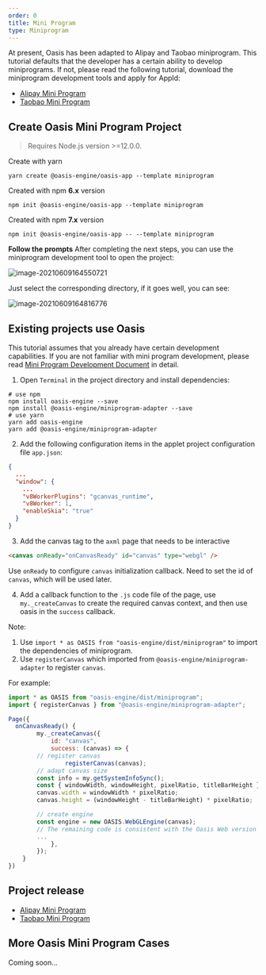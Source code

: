 ```yaml
---
order: 0
title: Mini Program
type: Miniprogram
---
```


At present, Oasis has been adapted to Alipay and Taobao miniprogram. This tutorial defaults that the developer has a certain ability to develop miniprograms. If not, please read the following tutorial, download the miniprogram development tools and apply for AppId:

- [Alipay Mini Program](https://opendocs.alipay.com/mini/developer)
- [Taobao Mini Program](https://miniapp.open.taobao.com/docV3.htm?docId=119114&docType=1&tag=dev)

## Create Oasis Mini Program Project

> Requires Node.js version >=12.0.0.

Create with yarn

```shell
yarn create @oasis-engine/oasis-app --template miniprogram
```

Created with npm **6.x** version

```
npm init @oasis-engine/oasis-app --template miniprogram
```

Created with npm **7.x** version

```shell
npm init @oasis-engine/oasis-app -- --template miniprogram
```

**Follow the prompts** After completing the next steps, you can use the miniprogram development tool to open the project:

![image-20210609164550721](https://gw.alipayobjects.com/zos/OasisHub/3e2df40f-6ccd-4442-85f8-69233d04b3b5/image-20210609164550721.png)

Just select the corresponding directory, if it goes well, you can see:

![image-20210609164816776](https://gw.alipayobjects.com/zos/OasisHub/04386e9c-b882-41f7-8aa6-a1bf990d578b/image-20210609164816776.png)

## Existing projects use Oasis

This tutorial assumes that you already have certain development capabilities. If you are not familiar with mini program development, please read [Mini Program Development Document](https://opendocs.alipay.com/mini/developer) in detail.

1. Open `Terminal` in the project directory and install dependencies:

```shell
# use npm
npm install oasis-engine --save
npm install @oasis-engine/miniprogram-adapter --save
# use yarn
yarn add oasis-engine
yarn add @oasis-engine/miniprogram-adapter
```

2. Add the following configuration items in the applet project configuration file `app.json`:

```json
{
  ...
  "window": {
    ...
    "v8WorkerPlugins": "gcanvas_runtime",
    "v8Worker": 1,
    "enableSkia": "true"
  }
}
```

3. Add the canvas tag to the `axml` page that needs to be interactive

```html
<canvas onReady="onCanvasReady" id="canvas" type="webgl" />
```

Use `onReady` to configure `canvas` initialization callback. Need to set the id of `canvas`, which will be used later.

4. Add a callback function to the `.js` code file of the page, use `my._createCanvas` to create the required canvas context, and then use oasis in the `success` callback.

Note:

1. Use `import * as OASIS from "oasis-engine/dist/miniprogram"` to import the dependencies of miniprogram.
2. Use `registerCanvas` which imported from `@oasis-engine/miniprogram-adapter` to register `canvas`.

For example:

```js
import * as OASIS from "oasis-engine/dist/miniprogram";
import { registerCanvas } from "@oasis-engine/miniprogram-adapter";

Page({
  onCanvasReady() {
		my._createCanvas({
			id: "canvas",
			success: (canvas) => {
        // register canvas
				registerCanvas(canvas);
        // adapt canvas size
        const info = my.getSystemInfoSync();
        const { windowWidth, windowHeight, pixelRatio, titleBarHeight } = info;
        canvas.width = windowWidth * pixelRatio;
        canvas.height = (windowHeight - titleBarHeight) * pixelRatio;

        // create engine
        const engine = new OASIS.WebGLEngine(canvas);
        // The remaining code is consistent with the Oasis Web version
        ...
			},
		});
	}
})
```

## Project release

- [Alipay Mini Program](https://opendocs.alipay.com/mini/introduce/release)
- [Taobao Mini Program](https://developer.alibaba.com/docs/doc.htm?spm=a219a.7629140.0.0.258775fexQgSFj&treeId=635&articleId=117321&docType=1)

## More Oasis Mini Program Cases

Coming soon...
